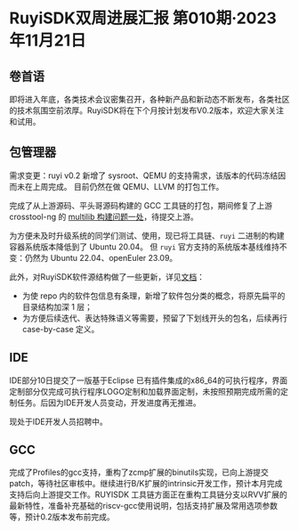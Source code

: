 # RuyiSDK双周进展汇报  第010期·2023年11月21日

## 卷首语

即将进入年底，各类技术会议密集召开，各种新产品和新动态不断发布，各类社区的技术氛围空前浓厚。RuyiSDK将在下个月按计划发布V0.2版本，欢迎大家关注和试用。

## 包管理器

需求变更：ruyi v0.2 新增了 sysroot、QEMU 的支持需求，该版本的代码冻结因而未在上周完成。
目前仍然在做 QEMU、LLVM 的打包工作。

完成了从上游源码、平头哥源码构建的 GCC 工具链的打包，期间修复了上游 crosstool-ng 的 [multilib 构建问题一处](https://github.com/xen0n/crosstool-ng/commit/12db6b2d83fe9deec1607813a63ee92e135a93c9)，待提交上游。

为方便未及时升级系统的同学们测试、使用，现已将工具链、`ruyi` 二进制的构建容器系统版本降低到了 Ubuntu 20.04。
但 `ruyi` 官方支持的系统版本基线维持不变：仍然为 Ubuntu 22.04、openEuler 23.09。

此外，对RuyiSDK软件源结构做了一些更新，详见[文档](https://github.com/ruyisdk/ruyi/blob/main/docs/repo-structure.md)：

* 为使 repo 内的软件包信息有条理，新增了软件包分类的概念，将原先扁平的目录结构加深 1 层；
* 为方便后续迭代、表达特殊语义等需要，预留了下划线开头的包名，后续再行 case-by-case 定义。

## IDE

IDE部分10日提交了一版基于Eclipse 已有插件集成的x86_64的可执行程序，界面定制部分仅完成可执行程序LOGO定制和加载界面定制，未按照预期完成所需的定制任务。后因为IDE开发人员变动，开发进度再无推进。

现处于IDE开发人员招聘中。

## GCC
完成了Profiles的gcc支持，重构了zcmp扩展的binutils实现，已向上游提交patch，等待社区审核中。继续进行B/K扩展的intrinsic开发工作，预计本月完成支持后向上游提交工作。RUYISDK 工具链方面正在重构工具链分支以RVV扩展的最新特性，准备补充基础的riscv-gcc使用说明，包括支持扩展及常用选项参数等，预计0.2版本发布前完成。
